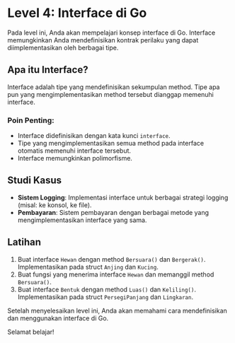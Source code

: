 # Level 4: Interface di Go

Pada level ini, Anda akan mempelajari konsep interface di Go. Interface memungkinkan Anda mendefinisikan kontrak perilaku yang dapat diimplementasikan oleh berbagai tipe.

## Apa itu Interface?

Interface adalah tipe yang mendefinisikan sekumpulan method. Tipe apa pun yang mengimplementasikan method tersebut dianggap memenuhi interface.

### Poin Penting:
- Interface didefinisikan dengan kata kunci `interface`.
- Tipe yang mengimplementasikan semua method pada interface otomatis memenuhi interface tersebut.
- Interface memungkinkan polimorfisme.

## Studi Kasus

- **Sistem Logging**: Implementasi interface untuk berbagai strategi logging (misal: ke konsol, ke file).
- **Pembayaran**: Sistem pembayaran dengan berbagai metode yang mengimplementasikan interface yang sama.

## Latihan

1. Buat interface `Hewan` dengan method `Bersuara()` dan `Bergerak()`. Implementasikan pada struct `Anjing` dan `Kucing`.
2. Buat fungsi yang menerima interface `Hewan` dan memanggil method `Bersuara()`.
3. Buat interface `Bentuk` dengan method `Luas()` dan `Keliling()`. Implementasikan pada struct `PersegiPanjang` dan `Lingkaran`.

Setelah menyelesaikan level ini, Anda akan memahami cara mendefinisikan dan menggunakan interface di Go.

Selamat belajar!